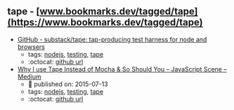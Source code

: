tape - [www.bookmarks.dev/tagged/tape](https://www.bookmarks.dev/tagged/tape)
---
* [GitHub - substack/tape: tap-producing test harness for node and browsers](https://github.com/substack/tape)
    * tags: [nodejs](../tagged/nodejs.md), [testing](../tagged/testing.md), [tape](../tagged/tape.md)
    * :octocat: [github url](https://github.com/substack/tape)
* [Why I use Tape Instead of Mocha & So Should You – JavaScript Scene – Medium](https://medium.com/javascript-scene/why-i-use-tape-instead-of-mocha-so-should-you-6aa105d8eaf4)
    * :calendar: published on: 2015-07-13
    * tags: [nodejs](../tagged/nodejs.md), [testing](../tagged/testing.md), [tape](../tagged/tape.md)
    * :octocat: [github url](https://github.com/substack/tape)
